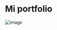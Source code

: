 # Mi portfolio

![image](https://github.com/Juampicosta123/portfolio-/assets/70859962/e5ba6b2d-975e-4da8-852a-0177bbd38f88)
